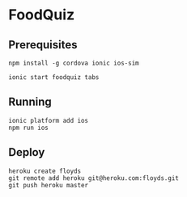 # FoodQuiz

## Prerequisites

    npm install -g cordova ionic ios-sim

    ionic start foodquiz tabs

## Running

    ionic platform add ios
    npm run ios


## Deploy

    heroku create floyds
    git remote add heroku git@heroku.com:floyds.git
    git push heroku master

    
